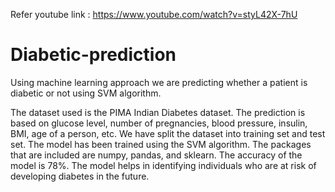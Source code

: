 Refer youtube link :
https://www.youtube.com/watch?v=styL42X-7hU

# Diabetic-prediction
Using machine learning approach we are predicting whether a patient is diabetic or not using SVM algorithm.

The dataset used is the PIMA Indian Diabetes dataset. The prediction is based on glucose level, number of pregnancies, blood pressure, insulin, BMI, age of a person, etc. We have split the dataset into training set and test set.
The model has been trained using the SVM algorithm. The packages that are included are numpy, pandas, and sklearn. The accuracy of the model is 78%. The model helps in identifying individuals who are at risk of developing diabetes in the future.

